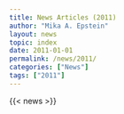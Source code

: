 ```yaml
---
title: News Articles (2011)
author: "Mika A. Epstein"
layout: news
topic: index
date: 2011-01-01
permalink: /news/2011/
categories: ["News"]
tags: ["2011"]
---
```


{{< news >}}